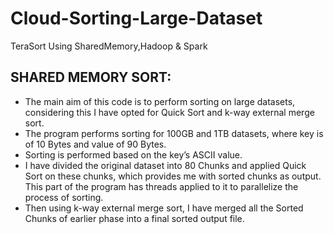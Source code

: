 # Cloud-Sorting-Large-Dataset
TeraSort Using SharedMemory,Hadoop &amp; Spark
## SHARED MEMORY SORT:
* The main aim of this code is to perform sorting on large datasets, considering this I have opted for Quick Sort and k-way external merge sort.
* The program performs sorting for 100GB and 1TB datasets, where key is of 10 Bytes and value of 90 Bytes.
* Sorting is performed based on the key’s ASCII value. 
* I have divided the original dataset into 80 Chunks and applied Quick Sort on these chunks, which provides me with sorted chunks as output. This part of the program has threads applied to it to parallelize the process of sorting. 
* Then using k-way external merge sort, I have merged all the Sorted Chunks of earlier phase into a final sorted output file.
